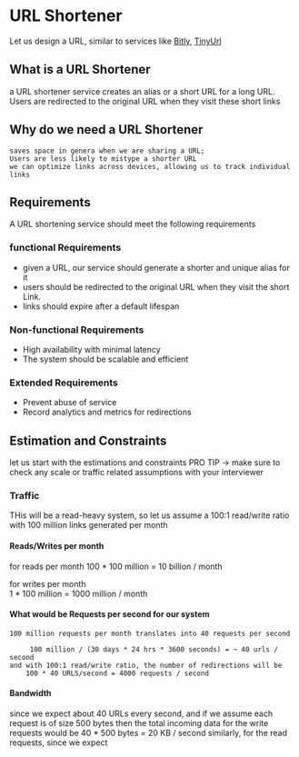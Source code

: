 # URL Shortener
Let us design a URL, similar to services like [Bitly](https://bitly.com/), [TinyUrl](https://tinyurl.com/app)

## What is a URL Shortener
a URL shortener service creates an alias or a short URL for a long URL. Users are redirected to the original URL when they visit these short links

## Why do we need a URL Shortener
    saves space in genera when we are sharing a URL;
    Users are less likely to mistype a shorter URL
    we can optimize links across devices, allowing us to track individual links
## Requirements
A URL shortening service should meet the following requirements
### functional Requirements
- given a URL, our service should generate a shorter and unique alias for it
- users should be redirected to the original URL when they visit the short Link.
- links should expire after a default lifespan

### Non-functional Requirements   
- High availability with minimal latency
- The system should be scalable and efficient


### Extended Requirements   
- Prevent abuse of service
- Record analytics and metrics for redirections  
## Estimation and Constraints
let us start with the estimations and constraints
PRO TIP -> make sure to check any scale or traffic related assumptions with your interviewer

### Traffic
THis will be a read-heavy system, so let us assume a  100:1  read/write ratio with 100 million links generated per month

#### Reads/Writes per month

for reads per month
        100 * 100 million = 10 billion / month

for writes per month  
        1 * 100 million = 1000 million / month

#### What would be Requests per second for our system
    100 million requests per month translates into 40 requests per second
        
         100 million / (30 days * 24 hrs * 3600 seconds) = ~ 40 urls / second
    and with 100:1 read/write ratio, the number of redirections will be
        100 * 40 URLS/second = 4000 requests / second

#### Bandwidth

since we expect about 40 URLs every second, and if we assume each request is of size 500 bytes then the total incoming data for the write requests would be
        40 * 500 bytes = 20 KB / second
similarly, for the read requests, since we expect












                











